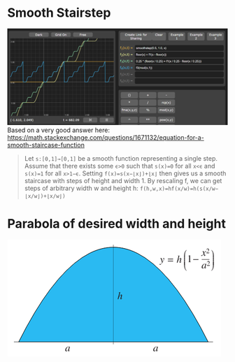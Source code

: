# Smooth Stairstep

![](smoothstairs.png)
Based on a very good answer here:
https://math.stackexchange.com/questions/1671132/equation-for-a-smooth-staircase-function

> Let `s:[0,1]→[0,1]` be a smooth function representing a single step. Assume that there exists some `ϵ>0` such that `s(x)=0` for all `x<ϵ` and `s(x)=1` for all `x>1−ϵ`. Setting
> `f(x)=s(x−⌊x⌋)+⌊x⌋`
> then gives us a smooth staircase with steps of height and width 1. By rescaling f, we can get steps of arbitrary width w and height h:
> `f(h,w,x)=hf(x/w)=h(s(x/w−⌊x/w⌋)+⌊x/w⌋)`

# Parabola of desired width and height
![](2022-04-25-03-34-27.png)
